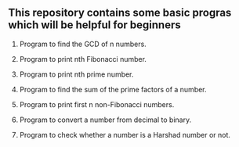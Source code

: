 ## This repository contains some basic progras which will be helpful for beginners

1. Program to find the GCD of n numbers.

2. Program to print nth Fibonacci number.

3. Program to print nth prime number.

4. Program to find the sum of the prime factors of a number.

5. Program to print first n non-Fibonacci numbers.

6. Program to convert a number from decimal to binary.

7. Program to check whether a number is a Harshad number or not.
